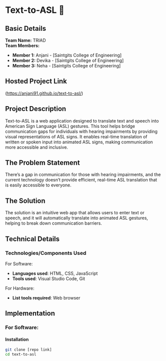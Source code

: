 # Text-to-ASL 🎯

## Basic Details
**Team Name:** TRIAD  
**Team Members:**

- **Member 1:** Anjani - [Saintgits College of Engineering]
- **Member 2:** Devika  - [Saintgits College of Engineering]
- **Member 3:** Neha - [Saintgits College of Engineering]

## Hosted Project Link
(https://anjani91.github.io/text-to-asl/)

## Project Description
Text-to-ASL is a web application designed to translate text and speech into American Sign Language (ASL) gestures. This tool helps bridge communication gaps for individuals with hearing impairments by providing visual representations of ASL signs. It enables real-time translation of written or spoken input into animated ASL signs, making communication more accessible and inclusive.

## The Problem Statement
There’s a gap in communication for those with hearing impairments, and the current technology doesn’t provide efficient, real-time ASL translation that is easily accessible to everyone.

## The Solution
The solution is an intuitive web app that allows users to enter text or speech, and it will automatically translate into animated ASL gestures, helping to break down communication barriers.

## Technical Details
### Technologies/Components Used
For Software:
- **Languages used**: HTML, CSS, JavaScript
- **Tools used**: Visual Studio Code, Git

For Hardware:
- **List tools required**: Web browser

## Implementation

### For Software:
#### Installation

```bash
git clone [repo link]
cd text-to-asl
